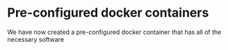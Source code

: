 # Pre-configured docker containers
We have now created a pre-configured docker container that has all of the necessary software 
<!--stackedit_data:
eyJoaXN0b3J5IjpbMTIyMzAwMTU2NV19
-->